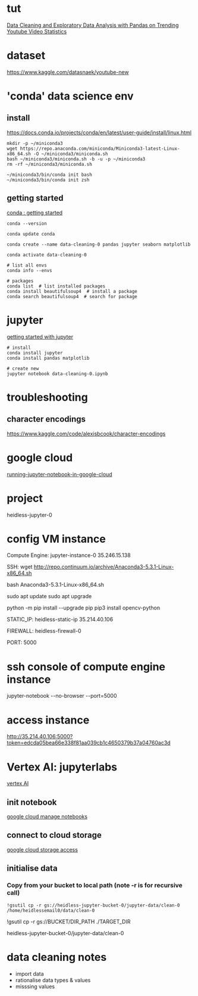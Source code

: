 
# tut
[Data Cleaning and Exploratory Data Analysis with Pandas on Trending Youtube Video Statistics](https://medium.com/@raahimkhan_85173/data-cleaning-and-exploratory-data-analysis-with-pandas-on-trending-you-tube-video-statistics-e06d7cd08710)

# dataset
https://www.kaggle.com/datasnaek/youtube-new

# 'conda' data science env

## install
https://docs.conda.io/projects/conda/en/latest/user-guide/install/linux.html
```
mkdir -p ~/miniconda3
wget https://repo.anaconda.com/miniconda/Miniconda3-latest-Linux-x86_64.sh -O ~/miniconda3/miniconda.sh
bash ~/miniconda3/miniconda.sh -b -u -p ~/miniconda3
rm -rf ~/miniconda3/miniconda.sh

~/miniconda3/bin/conda init bash
~/miniconda3/bin/conda init zsh
```

## getting started
[conda : getting started](https://conda.io/projects/conda/en/latest/user-guide/getting-started.html)
```
conda --version

conda update conda

conda create --name data-cleaning-0 pandas jupyter seaborn matplotlib

conda activate data-cleaning-0

# list all envs
conda info --envs

# packages
conda list  # list installed packages
conda install beautifulsoup4  # install a package
conda search beautifulsoup4  # search for package

```

# jupyter
[getting started with jupyter](https://www.dataquest.io/blog/jupyter-notebook-tutorial/)
```
# install
conda install jupyter
conda install pandas matplotlib

# create new
jupyter notebook data-cleaning-0.ipynb

```

# troubleshooting
## character encodings
https://www.kaggle.com/code/alexisbcook/character-encodings

# google cloud
[running-jupyter-notebook-in-google-cloud](https://towardsdatascience.com/running-jupyter-notebook-in-google-cloud-platform-in-15-min-61e16da34d52)

# project
heidless-jupyter-0

# config VM instance

Compute Engine:
jupyter-instance-0
35.246.15.138

SSH:
wget http://repo.continuum.io/archive/Anaconda3-5.3.1-Linux-x86_64.sh

bash Anaconda3-5.3.1-Linux-x86_64.sh

sudo apt update
sudo apt upgrade

python -m pip install --upgrade pip
pip3 install opencv-python


STATIC_IP: 
heidless-static-ip
35.214.40.106

FIREWALL:
heidless-firewall-0

PORT: 5000

# ssh console of compute engine instance
jupyter-notebook --no-browser --port=5000

# access instance
http://35.214.40.106:5000?token=edcda05bea66e338f81aa039cb1c4650379b37a04760ac3d

# Vertex AI: jupyterlabs
[vertex AI](https://console.cloud.google.com/vertex-ai/workbench/managed?_ga=2.221845912.1259457075.1695372669-781479075.1695370673&_gac=1.16709316.1695370673.Cj0KCQjw9rSoBhCiARIsAFOiplmOq1mogbbRUAkHL_5PWvfAiD4_ma8ieKVbx0fhcLeX_Ye5ftOqoNMaAsWUEALw_wcB&project=heidless-jupyter-0)

## init notebook
[google cloud manage notebooks](https://console.cloud.google.com/vertex-ai/workbench/managed?_ga=2.221845912.1259457075.1695372669-781479075.1695370673&_gac=1.16709316.1695370673.Cj0KCQjw9rSoBhCiARIsAFOiplmOq1mogbbRUAkHL_5PWvfAiD4_ma8ieKVbx0fhcLeX_Ye5ftOqoNMaAsWUEALw_wcB&project=heidless-jupyter-0)

## connect to cloud storage
[google cloud storage access](https://cloud.google.com/vertex-ai/docs/workbench/managed/cloud-storage)

## initialise data
### Copy from your bucket to local path (note -r is for recursive call)
```
!gsutil cp -r gs://heidless-jupyter-bucket-0/jupyter-data/clean-0 /home/heidlessemail0/data/clean-0
```
!gsutil cp -r gs://BUCKET/DIR_PATH ./TARGET_DIR

heidless-jupyter-bucket-0/jupyter-data/clean-0

# data cleaning notes
- import data
- rationalise data types & values
- misssing values
